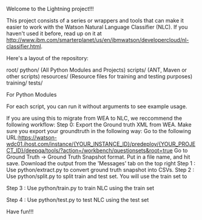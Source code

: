 Welcome to the Lightning project!!!



This project consists of a series or wrappers and tools that can make it easier to work with the Watson Natural Language Classifier (NLC). If you haven't used it before, read up on it at http://www.ibm.com/smarterplanet/us/en/ibmwatson/developercloud/nl-classifier.html.


 Here's a layout of the repository:

root/
 python/ (All Python Modules and Projects)
 scripts/ (ANT, Maven or other scripts)
 resources/ (Resource files for training and testing purposes)
    training/
    tests/

For Python Modules

For each script, you can run it without arguments to see example usage.

If you are using this to migrate from WEA to NLC, we reccommend the following workflow:
Step 0: Export the Ground truth XML from WEA. Make sure you export your groundtruth in the following way: 
	Go to the following URL:https://watson-wdc01.ihost.com/instance/{YOUR_INSTANCE_ID}/predeploy/{YOUR_PROJECT_ID}/deepqa/tools/?action=/workbench/questionsets&root=true
	Go to Ground Truth -> Ground Truth Snapshot format. Put in a file name, and hit save.
	Download the output from the 'Messages' tab on the top right
Step 1 : Use python/extract.py to convert ground truth snapshot into CSVs. 
Step 2 : Use python/split.py to split train and test set. You will use the train set to 

Step 3 : Use python/train.py to train NLC using the train set

Step 4 : Use python/test.py to test NLC using the test set

Have fun!!! 

